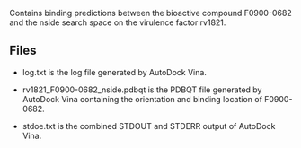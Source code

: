 Contains binding predictions between the bioactive compound F0900-0682 and the nside search space on the virulence factor rv1821.

## Files

- log.txt is the log file generated by AutoDock Vina.

- rv1821_F0900-0682_nside.pdbqt is the PDBQT file generated by AutoDock Vina containing the orientation and binding location of F0900-0682.

- stdoe.txt is the combined STDOUT and STDERR output of AutoDock Vina.

